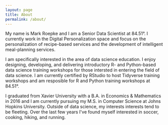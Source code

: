 ```yaml
---
layout: page
title: About
permalink: /about/
---
```


My name is Mark Roepke and I am a Senior Data Scientist at 84.51&deg;. I currently work in the Digital Personalization space and focus on the personalization of recipe-based services and the development of intelligent meal-planning services.

I am specifically interested in the area of data science education. I enjoy designing, developing, and delivering introductory R- and Python-based data science training workshops for those intersted in entering the field of data science. I am currently certified by RStudio to host Tidyverse training workshops and am resposible for R and Python training workshops at 84.51&deg;.

I graduated from Xavier University with a B.A. in Economics & Mathematics in 2016 and I am currently pursuing my M.S. in Computer Science at Johns Hopkins University. Outside of data science, my interests interests tend to be fleeting. Over the last few years I've found myself interested in soccer, cooking, hiking, and running. 
